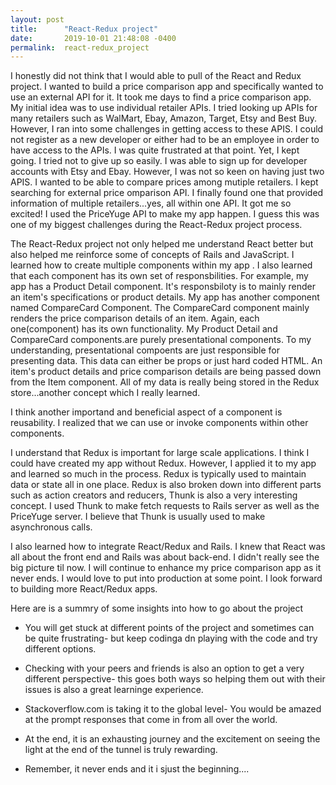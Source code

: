 ```yaml
---
layout: post
title:      "React-Redux project"
date:       2019-10-01 21:48:08 -0400
permalink:  react-redux_project
---
```


I honestly did not think that I would able to pull of the React and Redux project. I wanted to build a price comparison app and specifically wanted to use an external API for it. It took me days to find a price comparison app.  My initial idea was to use individual retailer APIs.  I tried looking up APIs for many retailers such as WalMart, Ebay, Amazon, Target, Etsy and Best Buy.  However, I ran into some challenges in getting access to these APIS.  I could not register as a new developer or either had to be an employee in order to have access to the APIs. I was quite frustrated at that point. Yet, I kept going. I tried not to give up so easily. I was able to sign up for developer accounts with Etsy and Ebay. However, I was not so keen on having just two APIS. I wanted to be able to compare prices among mutiple retailers. I kept searching for external price omparison API. I finally found one that provided information of multiple retailers...yes, all within one API. It got me so excited! I used the PriceYuge API to make my app happen. I guess this was one of my biggest challenges during the React-Redux project process. 

The React-Redux project not only helped me understand React better but also helped me reinforce some of concepts of Rails and JavaScript. I learned how to create multiple components within my app . I also learned that each component has its own set of responsbilities. For example, my app has a Product Detail component. It's responsbiloty is to mainly render an item's specifications or product details. My app has another component named CompareCard Component. The CompareCard component mainly renders the price comparison details of an item. Again, each one(component) has its own functionality. My Product Detail and CompareCard components.are purely presentational components. To my understanding, presentational compoents are just responsible for presenting data. This data can either be props or just hard coded HTML. An item's product details and price comparison details are being passed down from the Item component. All of my data is really being stored in the Redux store...another concept which I really learned.  

I think another importand and beneficial aspect of a component is reusability. I realized that we can use or invoke components within other components. 

I understand that Redux is important for large scale applications. I think I could have created my app without Redux. However, I applied it to my app and learned so much in the process. Redux is typically used to maintain data or state all in one place. Redux is also broken down into different parts such as action creators and  reducers, Thunk is also a very interesting concept. I used Thunk to make fetch requests to Rails server as well as the PriceYuge server. I believe that Thunk is usually used to make asynchronous calls.

I also learned how to integrate React/Redux and Rails. I knew that React was all about the front end and Rails was about back-end. I didn't really see the big picture til now.  I will continue to enhance my price comparison app as it never ends. I would love to put into production at some point. I look forward to building more React/Redux apps.

Here are is a summry of  some insights into how to go about the project

* You will get stuck at different points of the project and sometimes can be quite frustrating- but keep codinga dn playing with the code and try  different options.

* Checking with your peers and friends is also an option to get a very different perspective- this goes both ways so helping them out with their issues is also a great learninge experience.

* Stackoverflow.com is taking it to the global level- You would be amazed at the prompt responses that come in from all over the world.

* At the end, it is an exhausting journey and the excitement on seeing the light at the end of the tunnel is truly rewarding.

* Remember, it never ends and it i sjust the beginning....


